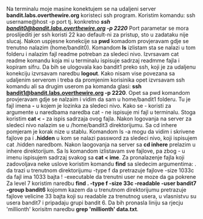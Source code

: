 Na terminalu moje masine konektujem se na udaljeni server **bandit.labs.overthewire.org** koristeci
ssh program. Koristim komandu:
ssh username@host -p port tj. konkretno **_ssh bandit0@bandit.labs.overthewire.org -p 2220_**
Port parametar se mora proslijediti jer ssh koristi 22 kao default-ni za pristup, sto u zadataku nije slucaj.
Nakon uspjesne konekcije sa **pwd** komadom provjeravam gdje se trenutno nalazim (home/bandit0).
Komandom **ls** izlistam sta se nalazi u tom folderu i nalazim fajl readme potreban za sledeci nivo.
Izvrsavam cat readme komandu koja mi u terminalu ispisuje sadrzaj readmme fajla i kopiram sifru.
Da bih se ulogovala kao bandit1 preko ssh, koji je za udaljenu konekciju izvrsavam naredbu **logout**.
Kako nisam vise povezana sa udaljenim serverom i treba da promjenim korisinika opet izvrsavam ssh komandu ali sa drugim
userom pa komanda glasi: **ssh bandit1@bandit.labs.overthewire.org -p 2220**.
Opet sa pwd komandom provjeravam gdje se nalzaim i vidim da sam u home/bandit1 folderu.
Tu je fajl imena **-** u kojem je lozinka za sledeci nivo. Kako se - koristi za argumente u naredbama naredba cat - ne 
ispisuje mi fajl u terminalu. Stoga koristim **cat < -** za ispis sadrzaja ovog fajla.
Nakon logovanja na server za sledeci nivo nalazim se u /home/bandit3 direktorijumu.
Sa cd inhere pomjeram je korak nize u stablu.
Komandom ls -a mogu da vidim i skrivene fajlove pa i **.hidden** u kom se nalazi password za sledeci nivo, koji ispisujem cat .hidden naredbom.
Nakon laogovanja na server sa **cd inhere** prelazim u inhere direktorijum. 
Sa ls komandom izlistavam sve fajlove, pa zbog - u imenu ispisujem sadrzaj svakog sa **cat < ime**.
Za pronalazenje fajla koji zadovoljava neke uslove koristim komandu **find** sa sledecim argumentima:
    . da trazi u trenutnom direktorijumu
    -type f da pretrazuje fajlove
    -size 1033c da fajl ima 1033 bajta
    ! -executable da trenutni user ne moze da ga pokrene
Za level 7 koristim naredbu **find . -type f -size 33c -readable -user bandit7 -group bandit6**
kojomm kazem da u trenutnom direktorijumu pretrazuje fajlove velicine 33 bajta koji su readable za trenutnog usera,  u vlasnistvu su usera bandit7 i pripadaju grupi bandit 6.
Da bih pronasla liniju sa rjecju 'millionth' korisitm naredbu **grep 'millionth' data.txt**.




